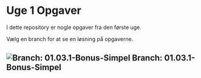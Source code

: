# Uge 1 Opgaver

I dette repository er nogle opgaver fra den første uge.

Vælg en branch for at se en løsning på opgaverne.

## ![Branch: 01.03.1-Bonus-Simpel](https://cdn0.iconfinder.com/data/icons/octicons/1024/git-branch-512.png) Branch: 01.03.1-Bonus-Simpel
